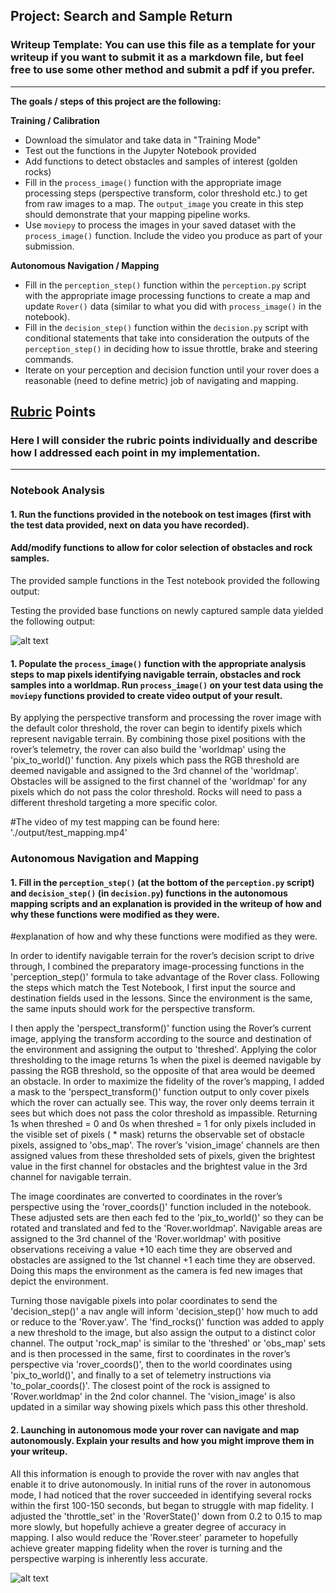 
## Project: Search and Sample Return
### Writeup Template: You can use this file as a template for your writeup if you want to submit it as a markdown file, but feel free to use some other method and submit a pdf if you prefer.

---


**The goals / steps of this project are the following:**  

**Training / Calibration**  

* Download the simulator and take data in "Training Mode"
* Test out the functions in the Jupyter Notebook provided
* Add functions to detect obstacles and samples of interest (golden rocks)
* Fill in the `process_image()` function with the appropriate image processing steps (perspective transform, color threshold etc.) to get from raw images to a map.  The `output_image` you create in this step should demonstrate that your mapping pipeline works.
* Use `moviepy` to process the images in your saved dataset with the `process_image()` function.  Include the video you produce as part of your submission.

**Autonomous Navigation / Mapping**

* Fill in the `perception_step()` function within the `perception.py` script with the appropriate image processing functions to create a map and update `Rover()` data (similar to what you did with `process_image()` in the notebook).
* Fill in the `decision_step()` function within the `decision.py` script with conditional statements that take into consideration the outputs of the `perception_step()` in deciding how to issue throttle, brake and steering commands.
* Iterate on your perception and decision function until your rover does a reasonable (need to define metric) job of navigating and mapping.  

[//]: # (Image References)

[image1]: ./misc/rover_image.jpg
[image2]: ./calibration_images/example_grid1.jpg
[image3]: ./calibration_images/example_rock1.jpg

## [Rubric](https://review.udacity.com/#!/rubrics/916/view) Points
### Here I will consider the rubric points individually and describe how I addressed each point in my implementation.  

---
### Notebook Analysis
#### 1. Run the functions provided in the notebook on test images (first with the test data provided, next on data you have recorded).
#### Add/modify functions to allow for color selection of obstacles and rock samples.
The provided sample functions in the Test notebook provided the following output:

Testing the provided base functions on newly captured sample data yielded the following output:

![alt text][image1]


#### 1. Populate the `process_image()` function with the appropriate analysis steps to map pixels identifying navigable terrain, obstacles and rock samples into a worldmap.  Run `process_image()` on your test data using the `moviepy` functions provided to create video output of your result.

By applying the perspective transform and processing the rover image with the default color threshold, the rover can begin to identify pixels which represent navigable terrain. By combining those pixel positions with the rover’s telemetry, the rover can also build the 'worldmap' using the 'pix_to_world()' function. Any pixels which pass the RGB threshold are deemed navigable and assigned to the 3rd channel of the 'worldmap'. Obstacles will be assigned to the first channel of the 'worldmap' for any pixels which do not pass the color threshold. Rocks will need to pass a different threshold targeting a more specific color.

#The video of my test mapping can be found here: './output/test_mapping.mp4'

### Autonomous Navigation and Mapping

#### 1. Fill in the `perception_step()` (at the bottom of the `perception.py` script) and `decision_step()` (in `decision.py`) functions in the autonomous mapping scripts and an explanation is provided in the writeup of how and why these functions were modified as they were.

#explanation of how and why these functions were modified as they were.

In order to identify navigable terrain for the rover’s decision script to drive through, I combined the preparatory image-processing functions in the 'perception_step()' formula to take advantage of the Rover class. Following the steps which match the Test Notebook, I first input the source and destination fields used in the lessons. Since the environment is the same, the same inputs should work for the perspective transform.

I then apply the 'perspect_transform()' function using the Rover’s current image, applying the transform according to the source and destination of the environment and assigning the output to 'threshed'. Applying the color thresholding to the image returns 1s when the pixel is deemed navigable by passing the RGB threshold, so the opposite of that area would be deemed an obstacle. In order to maximize the fidelity of the rover’s mapping, I added a mask to the 'perspect_transform()' function output to only cover pixels which the rover can actually see. This way, the rover only deems terrain it sees but which does not pass the color threshold as impassible. Returning 1s when threshed = 0 and 0s when threshed = 1 for only pixels included in the visible set of pixels ( * mask) returns the observable set of obstacle pixels, assigned to 'obs_map'.
The rover’s 'vision_image' channels are then assigned values from these thresholded sets of pixels, given the brightest value in the first channel for obstacles and the brightest value in the 3rd channel for navigable terrain.

The image coordinates are converted to coordinates in the rover’s perspective using the 'rover_coords()' function included in the notebook. These adjusted sets are then each fed to the 'pix_to_world()' so they can be rotated and translated and fed to the 'Rover.worldmap'. Navigable areas are assigned to the 3rd channel of the 'Rover.worldmap' with positive observations receiving a value +10 each time they are observed and obstacles are assigned to the 1st channel +1 each time they are observed. Doing this maps the environment as the camera is fed new images that depict the environment.

Turning those navigable pixels into polar coordinates to send the 'decision_step()' a nav angle will inform 'decision_step()' how much to add or reduce to the 'Rover.yaw'. The 'find_rocks()' function was added to apply a new threshold to the image, but also assign the output to a distinct color channel. The output 'rock_map' is similar to the 'threshed' or 'obs_map' sets and is then processed in the same, first to coordinates in the rover’s perspective via 'rover_coords()', then to the world coordinates using 'pix_to_world()', and finally to a set of telemetry instructions via 'to_polar_coords()'. The closest point of the rock is assigned to 'Rover.worldmap' in the 2nd color channel. The 'vision_image' is also updated in a similar way showing pixels which pass this other threshold.

#### 2. Launching in autonomous mode your rover can navigate and map autonomously.  Explain your results and how you might improve them in your writeup.  

All this information is enough to provide the rover with nav angles that enable it to drive autonomously. In initial runs of the rover in autonomous mode, I had noticed that the rover succeeded in identifying several rocks within the first 100-150 seconds, but began to struggle with map fidelity. I adjusted the 'throttle_set' in the 'RoverState()' down from 0.2 to 0.15 to map more slowly, but hopefully achieve a greater degree of accuracy in mapping. I also would reduce the 'Rover.steer' parameter to hopefully achieve greater mapping fidelity when the rover is turning and the perspective warping is inherently less accurate.

![alt text][image3]
